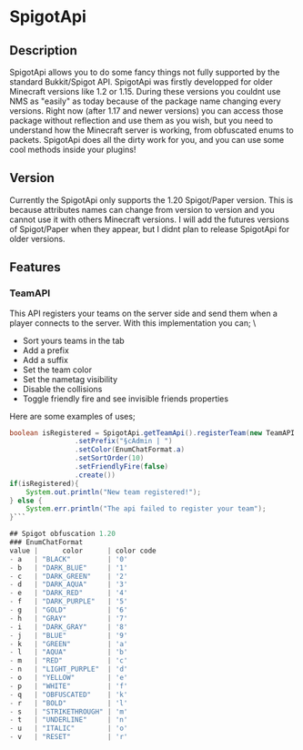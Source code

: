 # SpigotApi
## Description
SpigotApi allows you to do some fancy things not fully supported by the standard Bukkit/Spigot API. SpigotApi was firstly developped for older Minecraft versions like 1.2 or 1.15. During these versions you couldnt use NMS as "easily" as today because of the package name changing every versions. Right now (after 1.17 and newer versions) you can access those package without reflection and use them as you wish, but you need to understand how the Minecraft server is working, from obfuscated enums to packets. SpigotApi does all the dirty work for you, and you can use some cool methods inside your plugins!

## Version
Currently the SpigotApi only supports the 1.20 Spigot/Paper version. This is because attributes names can change from version to version and you cannot use it with others Minecraft versions. I will add the futures versions of Spigot/Paper when they appear, but I didnt plan to release SpigotApi for older versions.

## Features
### TeamAPI
This API registers your teams on the server side and send them when a player connects to the server. With this implementation you can; \
- Sort yours teams in the tab
- Add a prefix
- Add a suffix
- Set the team color
- Set the nametag visibility
- Disable the collisions
- Toggle friendly fire and see invisible friends properties

Here are some examples of uses;
```java
boolean isRegistered = SpigotApi.getTeamApi().registerTeam(new TeamAPI.TeamBuilder("admin_team")
                .setPrefix("§cAdmin | ")
                .setColor(EnumChatFormat.a)
                .setSortOrder(10)
                .setFriendlyFire(false)
                .create())
if(isRegistered){
    System.out.println("New team registered!");
} else {
    System.err.println("The api failed to register your team");
}```

## Spigot obfuscation 1.20
### EnumChatFormat
value |      color      | color code
- a   | "BLACK"         | '0'
- b   | "DARK_BLUE"     | '1'
- c   | "DARK_GREEN"    | '2'
- d   | "DARK_AQUA"     | '3'
- e   | "DARK_RED"      | '4'
- f   | "DARK_PURPLE"   | '5'
- g   | "GOLD"          | '6'
- h   | "GRAY"          | '7'
- i   | "DARK_GRAY"     | '8'
- j   | "BLUE"          | '9'
- k   | "GREEN"         | 'a'
- l   | "AQUA"          | 'b'
- m   | "RED"           | 'c'
- n   | "LIGHT_PURPLE"  | 'd'
- o   | "YELLOW"        | 'e'
- p   | "WHITE"         | 'f'
- q   | "OBFUSCATED"    | 'k'
- r   | "BOLD"          | 'l'
- s   | "STRIKETHROUGH" | 'm'
- t   | "UNDERLINE"     | 'n'
- u   | "ITALIC"        | 'o'
- v   | "RESET"         | 'r'
